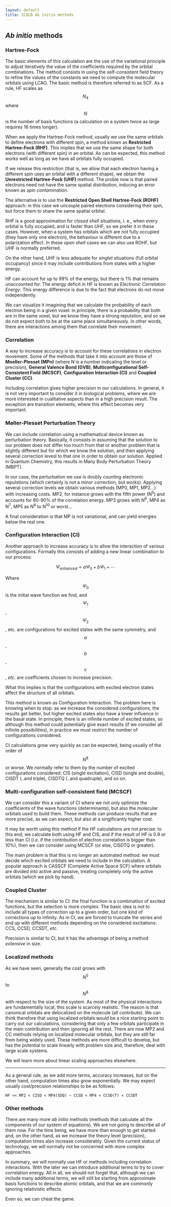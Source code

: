 ```yaml
---
layout: default
title: ICQCB Ab initio methods
---
```


*Ab initio* methods
-------------------

### Hartree-Fock

The basic elements of this calculation are the use of the variational
principle to adjust iteratively the value of the coefficients required by the
orbital combinations. The method consists in using the self-consistent field
theory to refine the values of the constants we need to compute the molecular
orbitals using LCAO. The basic method is therefore referred to as SCF. As a
rule, HF scales as $$N_4$$ where $$N$$ is the number of basis functions (a
calculation on a system twice as large requires 16 times longer).

When we apply the Hartree-Fock method, usually we use the same orbitals to
define electrons with different spin, a method known as **Restricted
Hartree-Fock (RHF)**. This implies that we use the same shape for both
electrons (with different spin) in an orbital. As can be expected, this method
works well as long as we have all orbitals fully occupied.

If we release this restriction (that is, we allow that each electron having a
different spin uses an orbital with a different shape), we obtain the
**Unrestricted Hartree-Fock (UHF)** method. The proble now is that paired
electrons need not have the same spatial distribution, inducing an error known
as *spin contamination*.

The alternative is to use the **Restricted Open Shell Hartree-Fock (ROHF)**
approach: in this case we uncouple paired electrons considering their spin,
but force them to share the same spatial orbital.

RHF is a good approximation for *closed shell* situations, i. e., when every
orbital is fully occupied, and is faster than UHF, so we prefer it in these
cases. However, when a system has orbitals which are not fully occupied (they
have only one electron), the behaviour is different due to a polarization
effect. In these *open shell* cases we can also use ROHF, but UHF is normally
preferred.

On the other hand, UHF is less adequate for *singlet* situations (full orbital
occupancy) since it may include contributions from states with a higher
energy.

HF can account for up to 99% of the energy, but there is 1% that remains
unaccounted for. The energy deficit in HF is known as *Electronic Correlation
Energy*. This energy difference is due to the fact that electrons do not move
independently.

We can visualize it imagining that we calculate the probability of each
electron being in a given voxel: in principle, there is a probability that
both are in the same voxel, but we know they have a strong repulstion, and so
we do not expect both to be at the same place simultaneously. In other words,
there are interactions among them that correlate their movement.

### Correlation

A way to increase accuracy is to account for these correlations in electron
movement. Some of the methods that take it into account are those of
**Moeller-Plesset (MPn)** (where N is a number indicating the level or
precision), **General Valence Bond (GVB)**, **Multiconfigurational
Self-Consistent Field (MCSCF)**, **Configuration Interaction (CI)** and
**Coupled Cluster (CC)**.

Including correlation gives higher precision in our calculations. In general,
it is not very important to consider it in biological problems, where we are
more interested in cualitative aspects than in a high precision result. The
exception are transition elements, where this effect becomes very important.

### Møller-Plesset Perturbation Theory

We can include correlation using a mathematical device known as perturbation
theory. Basically, it consists in assuming that the solution to our problem
does not differ too much from that or another problem that is slightly
different but for which we know the solution, and then applying several
correction levesl to that one in order to obtain our solution. Applied in
Quantum Chemistry, this results in Many Body Perturbation Theory (MBPT).

In our case, the perturbation we use is doubly counting electronic repulstions
(which certainly is not a minor correction, but works). Applying several
correction levels we obtain various methods (MP0, MP1, MP2...) with increasing
costs. MP2, for instance grows with the fifth power (N<sup>5</sup>) and
accounts for 80-90% of the correlation energy. MP3 grows with N<sup>6</sup>,
MP4 as N<sup>7</sup>, MP5 as N<sup>8</sup> to N<sup>10</sup> or worst...

A final consideration is that MP is not variational, and can yield energies
below the real one.

### Configuration Interaction (CI)

Another approach to increase accuracy is to allow the interaction of various
configurations. Formally this consists of adding a new linear combination to
our process:

$$ \Psi_{enhanced} = a \Psi_{0} + b \Psi_{1} + \cdots $$

Where $$\Psi_{0}$$ is the initial wave function we find, and $$\Psi_{1}$$,
$$\Psi_{2}$$, etc. are configurations for excited states with the same
symmetry, and $$a$$, $$b$$, $$c$$, *etc.* are coefficients chosen to increase
precision.

What this implies is that the configurations with excited electron states
affect the structure of all orbitals.

This method is known as Configuration Interaction. The problem here is knowing
when to stop: as we increase the considered configurations, the results get
better, but higher excited states also have a lower influence in the basal
state. In principle, there is an infinite number of excited states, so
although this method could potentially give exact results (if we consider all
infinite possibilities), in practice we must restrict the number of
configurations considered.

CI calculations grow very quickly as can be expected, being usually of the
order of $$N^{8}$$ or worse. We normally refer to them by the number of
excited configurations considered: CIS (single excitation), CISD (single and
double), CISDT (..and triple), CISDTQ (..and quadruple), and so on.

### Multi-configuration self-consistent field (MCSCF)

We can consider this a variant of CI where we not only optimize the
coefficients of the wave functions (determinants), but also the molecular
orbitals used to build them. These methods can produce results that are more
precise, as we can expect, but also at a singificantly higher cost.

It may be worth using this method if the HF calculations are not precise: to
this end, we calculate both using HF and CIS, and if the result of HF is 0.9
or less than CI (*i.e.* if the contribution of electron correlation is bigger
than 10%), then we can consider using MCSCF (or else, CISDTQ or greater).

The main problem is that this is no longer an automated method: we must decide
which excited orbitals we need to include in the calculation. A popular
approach is CASSCF (Complete Active Space SCF) where orbitals are divided into
active and passive, treating completely only the active orbitals (which we
pick by hand).

### Coupled Cluster

The mechanism is similar to CI: the final function is a combination of excited
functions, but the selection is more complex. The basic idea is not to include
all types of correction up to a given order, but one kind of corrections up to
infinity. As in CI, we are forced to truncate the series and end up with
different methods depending on the considered excitations: CCS, CCSD,
CCSDT, *etc.*

Precision is similar to CI, but it has the advantage of being a method
*extensive* in size.

### Localized methods

As we have seen, generally the cost grows with $$N^{5}$$ to $$N^{8}$$ with
respect to the size of the system. As most of the physical interactions are
fundamentally local, this scale is scarcely realistic. The reason is that
canonical orbitals are delocalized on the molecule (all contribute). We can
think therefore that using localized orbitals would be a nice starting point
to carry out our calculations, considering that only a few orbitals
participate in the main contribution and then ignoring all the rest. There are
now MP2 and CC methods relying on localized molecular orbitals, but they are
still far from being widely used. These methods are more difficult to develop,
but has the potential to scale linearly with problem size and, therefore, deal
with large scale systems.

We will learn more about linear scaling approaches elsewhere.

* * * * *

As a general rule, as we add more terms, accuracy increases, but on the other
hand, computation times also grow exponentially. We may expect usually
cost/precision relationships to be as follows:

~~~
HF << MP2 < CISD < MP4(SDQ) ~ CCSD < MP4 < CCSD(T) < CCSDT
~~~

### Other methods

There are many more *ab initio* methods (methods that calculate all the
components of our system of equations). We are not going to describe all of
them now. For the time being, we have more than enough to get started and, on
the other hand, as we increase the theory level (precision), computation times
also increase considerably. Given the current status of technology, we will
normally not be concerned with more complex approaches.

In summary, we will normally use HF or methods including correlation
interactions. With the later we can introduce additional terms to try to cover
correlation energy. All in all, we should not forget that, although we can
include many additional terms, we will still be starting from approximate
basis functions to describe atomic orbitals, and that we are commonly ignoring
relativistic effects.

Even so, we can cheat the game.
